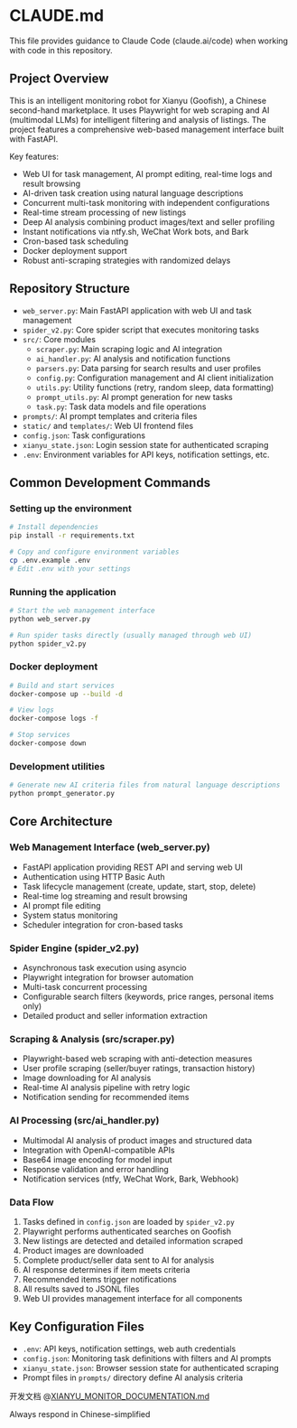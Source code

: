 # CLAUDE.md

This file provides guidance to Claude Code (claude.ai/code) when working with code in this repository.

## Project Overview

This is an intelligent monitoring robot for Xianyu (Goofish), a Chinese second-hand marketplace. It uses Playwright for web scraping and AI (multimodal LLMs) for intelligent filtering and analysis of listings. The project features a comprehensive web-based management interface built with FastAPI.

Key features:
- Web UI for task management, AI prompt editing, real-time logs and result browsing
- AI-driven task creation using natural language descriptions
- Concurrent multi-task monitoring with independent configurations
- Real-time stream processing of new listings
- Deep AI analysis combining product images/text and seller profiling
- Instant notifications via ntfy.sh, WeChat Work bots, and Bark
- Cron-based task scheduling
- Docker deployment support
- Robust anti-scraping strategies with randomized delays

## Repository Structure

- `web_server.py`: Main FastAPI application with web UI and task management
- `spider_v2.py`: Core spider script that executes monitoring tasks
- `src/`: Core modules
  - `scraper.py`: Main scraping logic and AI integration
  - `ai_handler.py`: AI analysis and notification functions
  - `parsers.py`: Data parsing for search results and user profiles
  - `config.py`: Configuration management and AI client initialization
  - `utils.py`: Utility functions (retry, random sleep, data formatting)
  - `prompt_utils.py`: AI prompt generation for new tasks
  - `task.py`: Task data models and file operations
- `prompts/`: AI prompt templates and criteria files
- `static/` and `templates/`: Web UI frontend files
- `config.json`: Task configurations
- `xianyu_state.json`: Login session state for authenticated scraping
- `.env`: Environment variables for API keys, notification settings, etc.

## Common Development Commands

### Setting up the environment
```bash
# Install dependencies
pip install -r requirements.txt

# Copy and configure environment variables
cp .env.example .env
# Edit .env with your settings
```

### Running the application
```bash
# Start the web management interface
python web_server.py

# Run spider tasks directly (usually managed through web UI)
python spider_v2.py
```

### Docker deployment
```bash
# Build and start services
docker-compose up --build -d

# View logs
docker-compose logs -f

# Stop services
docker-compose down
```

### Development utilities
```bash
# Generate new AI criteria files from natural language descriptions
python prompt_generator.py
```

## Core Architecture

### Web Management Interface (web_server.py)
- FastAPI application providing REST API and serving web UI
- Authentication using HTTP Basic Auth
- Task lifecycle management (create, update, start, stop, delete)
- Real-time log streaming and result browsing
- AI prompt file editing
- System status monitoring
- Scheduler integration for cron-based tasks

### Spider Engine (spider_v2.py)
- Asynchronous task execution using asyncio
- Playwright integration for browser automation
- Multi-task concurrent processing
- Configurable search filters (keywords, price ranges, personal items only)
- Detailed product and seller information extraction

### Scraping & Analysis (src/scraper.py)
- Playwright-based web scraping with anti-detection measures
- User profile scraping (seller/buyer ratings, transaction history)
- Image downloading for AI analysis
- Real-time AI analysis pipeline with retry logic
- Notification sending for recommended items

### AI Processing (src/ai_handler.py)
- Multimodal AI analysis of product images and structured data
- Integration with OpenAI-compatible APIs
- Base64 image encoding for model input
- Response validation and error handling
- Notification services (ntfy, WeChat Work, Bark, Webhook)

### Data Flow
1. Tasks defined in `config.json` are loaded by `spider_v2.py`
2. Playwright performs authenticated searches on Goofish
3. New listings are detected and detailed information scraped
4. Product images are downloaded
5. Complete product/seller data sent to AI for analysis
6. AI response determines if item meets criteria
7. Recommended items trigger notifications
8. All results saved to JSONL files
9. Web UI provides management interface for all components

## Key Configuration Files

- `.env`: API keys, notification settings, web auth credentials
- `config.json`: Monitoring task definitions with filters and AI prompts
- `xianyu_state.json`: Browser session state for authenticated scraping
- Prompt files in `prompts/` directory define AI analysis criteria

开发文档
@[XIANYU_MONITOR_DOCUMENTATION.md](XIANYU_MONITOR_DOCUMENTATION.md)

Always respond in Chinese-simplified
